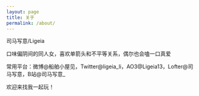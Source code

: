 ```yaml
---
layout: page
title: 关于
permalink: /about/
---
```


司马写意/Ligeia

口味偏阴间的同人女，喜欢单箭头和不平等关系，偶尔也会嗑一口真爱

常用平台：微博@船舶小屋见，Twitter@ligeia_li，AO3@Ligeia13，Lofter@司马写意，B站@司马写意_

欢迎来找我一起玩！
